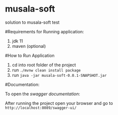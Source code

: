 # musala-soft
solution to musala-soft test

#Requirements for Running application:

1. jdk 11
2. maven (optional)


#How to Run Application

1. cd into root folder of the project
2. run `./mvnw clean install package`
3. run `java -jar musala-soft-0.0.1-SNAPSHOT.jar`


#Documentation:

To open the *swagger documentation*:

After running the project open your browser and go to `http://localhost:8089/swagger-ui/`
